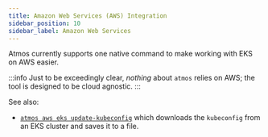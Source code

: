 ```yaml
---
title: Amazon Web Services (AWS) Integration
sidebar_position: 10
sidebar_label: Amazon Web Services
---
```


Atmos currently supports one native command to make working with EKS on AWS easier. 

:::info
Just to be exceedingly clear, *nothing* about `atmos` relies on AWS; the tool is designed to be cloud agnostic.
:::

See also:
* [`atmos aws eks update-kubeconfig`](/cli/commands/aws-eks-update-kubeconfig) which downloads the `kubeconfig` from an EKS cluster and saves it to a file.



